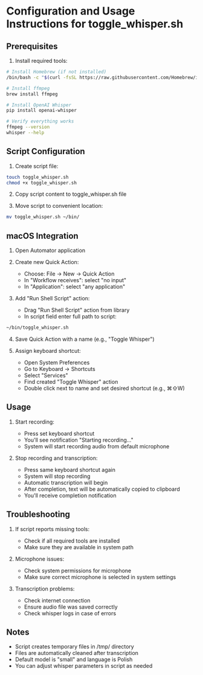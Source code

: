 # Configuration and Usage Instructions for toggle_whisper.sh

## Prerequisites

1. Install required tools:

~~~bash
# Install Homebrew (if not installed)
/bin/bash -c "$(curl -fsSL https://raw.githubusercontent.com/Homebrew/install/HEAD/install.sh)"

# Install ffmpeg
brew install ffmpeg

# Install OpenAI Whisper
pip install openai-whisper

# Verify everything works
ffmpeg --version
whisper --help
~~~

## Script Configuration

1. Create script file:

~~~bash
touch toggle_whisper.sh
chmod +x toggle_whisper.sh
~~~

2. Copy script content to toggle_whisper.sh file

3. Move script to convenient location:

~~~bash
mv toggle_whisper.sh ~/bin/
~~~

## macOS Integration

1. Open Automator application

2. Create new Quick Action:
   - Choose: File → New → Quick Action
   - In "Workflow receives": select "no input"
   - In "Application": select "any application"

3. Add "Run Shell Script" action:
   - Drag "Run Shell Script" action from library
   - In script field enter full path to script:

~~~bash
~/bin/toggle_whisper.sh
~~~

4. Save Quick Action with a name (e.g., "Toggle Whisper")

5. Assign keyboard shortcut:
   - Open System Preferences
   - Go to Keyboard → Shortcuts
   - Select "Services"
   - Find created "Toggle Whisper" action
   - Double click next to name and set desired shortcut (e.g., ⌘⇧W)

## Usage

1. Start recording:
   - Press set keyboard shortcut
   - You'll see notification "Starting recording..."
   - System will start recording audio from default microphone

2. Stop recording and transcription:
   - Press same keyboard shortcut again
   - System will stop recording
   - Automatic transcription will begin
   - After completion, text will be automatically copied to clipboard
   - You'll receive completion notification

## Troubleshooting

1. If script reports missing tools:
   - Check if all required tools are installed
   - Make sure they are available in system path

2. Microphone issues:
   - Check system permissions for microphone
   - Make sure correct microphone is selected in system settings

3. Transcription problems:
   - Check internet connection
   - Ensure audio file was saved correctly
   - Check whisper logs in case of errors

## Notes

- Script creates temporary files in /tmp/ directory
- Files are automatically cleaned after transcription
- Default model is "small" and language is Polish
- You can adjust whisper parameters in script as needed
